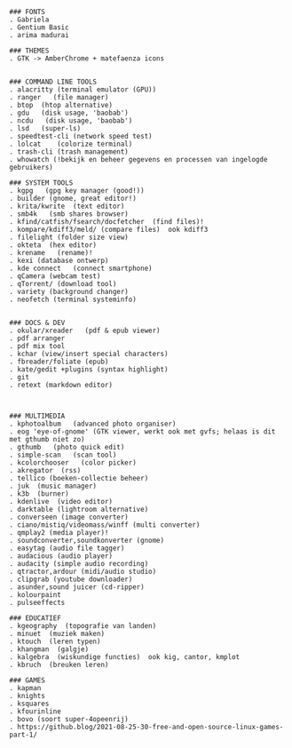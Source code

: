     ### FONTS
    . Gabriela
    . Gentium Basic
    . arima madurai
    
    ### THEMES
    . GTK -> AmberChrome + matefaenza icons
    
    
    ### COMMAND LINE TOOLS
    . alacritty (terminal emulator (GPU))
    . ranger   (file manager)
    . btop  (htop alternative)
    . gdu   (disk usage, 'baobab')
    . ncdu   (disk usage, 'baobab')
    . lsd   (super-ls)
    . speedtest-cli (network speed test)
    . lolcat    (colorize terminal)
    . trash-cli (trash management)
    . whowatch (!bekijk en beheer gegevens en processen van ingelogde gebruikers)

    ### SYSTEM TOOLS
    . kgpg   (gpg key manager (good!))
    . builder (gnome, great editor!)
    . krita/kwrite  (text editor)
    . smb4k   (smb shares browser)
    . kfind/catfish/fsearch/docfetcher  (find files)!
    . kompare/kdiff3/meld/ (compare files)  ook kdiff3
    . filelight (folder size view)
    . okteta  (hex editor)
    . krename   (rename)!
    . kexi (database ontwerp)
    . kde connect   (connect smartphone)
    . qCamera (webcam test)
    . qTorrent/ (download tool)
    . variety (background changer)
    . neofetch (terminal systeminfo)
    
    
    ### DOCS & DEV
    . okular/xreader   (pdf & epub viewer)
    . pdf arranger
    . pdf mix tool
    . kchar (view/insert special characters)
    . fbreader/foliate (epub)
    . kate/gedit +plugins (syntax highlight)
    . git
    . retext (markdown editor)

    

    ### MULTIMEDIA
    . kphotoalbum   (advanced photo organiser)
    . eog 'eye-of-gnome' (GTK viewer, werkt ook met gvfs; helaas is dit met gthumb niet zo)
    . gthumb   (photo quick edit)
    . simple-scan   (scan tool)
    . kcolorchooser   (color picker)
    . akregator  (rss)
    . tellico (boeken-collectie beheer)
    . juk  (music manager)
    . k3b  (burner)
    . kdenlive  (video editor)
    . darktable (lightroom alternative)
    . converseen (image converter)
    . ciano/mistiq/videomass/winff (multi converter)
    . qmplay2 (media player)!
    . soundconverter,soundkonverter (gnome)
    . easytag (audio file tagger)
    . audacious (audio player)
    . audacity (simple audio recording)
    . qtractor,ardour (midi/audio studio)
    . clipgrab (youtube downloader)
    . asunder,sound juicer (cd-ripper)
    . kolourpaint
    . pulseeffects

    ### EDUCATIEF
    . kgeography  (topografie van landen)
    . minuet  (muziek maken)
    . ktouch  (leren typen)
    . khangman  (galgje)
    . kalgebra  (wiskundige functies)  ook kig, cantor, kmplot
    . kbruch  (breuken leren)

    ### GAMES
    . kapman
    . knights
    . ksquares
    . kfourinline
    . bovo (soort super-4opeenrij)
    . https://github.blog/2021-08-25-30-free-and-open-source-linux-games-part-1/
